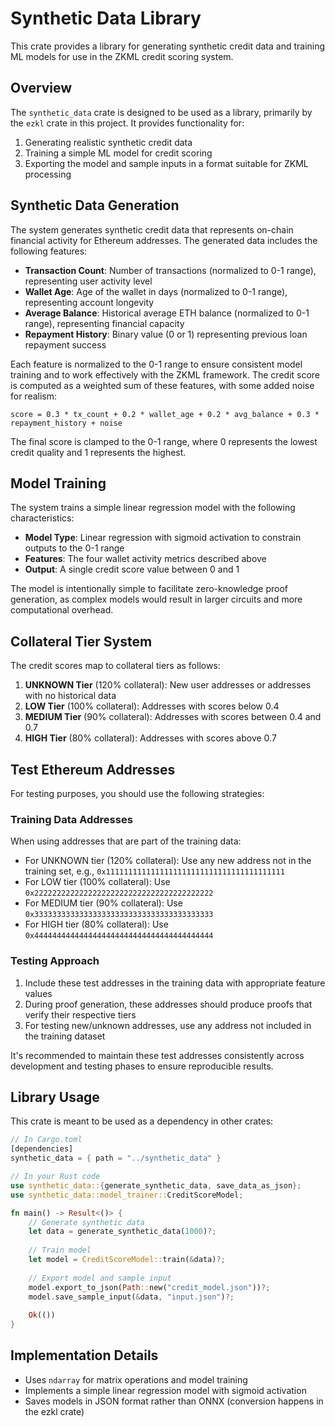 # Synthetic Data Library

This crate provides a library for generating synthetic credit data and training ML models for use in the ZKML credit scoring system.

## Overview

The `synthetic_data` crate is designed to be used as a library, primarily by the `ezkl` crate in this project. It provides functionality for:

1. Generating realistic synthetic credit data
2. Training a simple ML model for credit scoring
3. Exporting the model and sample inputs in a format suitable for ZKML processing

## Synthetic Data Generation

The system generates synthetic credit data that represents on-chain financial activity for Ethereum addresses. The generated data includes the following features:

- **Transaction Count**: Number of transactions (normalized to 0-1 range), representing user activity level
- **Wallet Age**: Age of the wallet in days (normalized to 0-1 range), representing account longevity
- **Average Balance**: Historical average ETH balance (normalized to 0-1 range), representing financial capacity
- **Repayment History**: Binary value (0 or 1) representing previous loan repayment success

Each feature is normalized to the 0-1 range to ensure consistent model training and to work effectively with the ZKML framework. The credit score is computed as a weighted sum of these features, with some added noise for realism:

```
score = 0.3 * tx_count + 0.2 * wallet_age + 0.2 * avg_balance + 0.3 * repayment_history + noise
```

The final score is clamped to the 0-1 range, where 0 represents the lowest credit quality and 1 represents the highest.

## Model Training

The system trains a simple linear regression model with the following characteristics:

- **Model Type**: Linear regression with sigmoid activation to constrain outputs to the 0-1 range
- **Features**: The four wallet activity metrics described above
- **Output**: A single credit score value between 0 and 1

The model is intentionally simple to facilitate zero-knowledge proof generation, as complex models would result in larger circuits and more computational overhead.

## Collateral Tier System

The credit scores map to collateral tiers as follows:

1. **UNKNOWN Tier** (120% collateral): New user addresses or addresses with no historical data
2. **LOW Tier** (100% collateral): Addresses with scores below 0.4
3. **MEDIUM Tier** (90% collateral): Addresses with scores between 0.4 and 0.7
4. **HIGH Tier** (80% collateral): Addresses with scores above 0.7

## Test Ethereum Addresses

For testing purposes, you should use the following strategies:

### Training Data Addresses

When using addresses that are part of the training data:

- For UNKNOWN tier (120% collateral): Use any new address not in the training set, e.g., `0x1111111111111111111111111111111111111111`
- For LOW tier (100% collateral): Use `0x2222222222222222222222222222222222222222`
- For MEDIUM tier (90% collateral): Use `0x3333333333333333333333333333333333333333`
- For HIGH tier (80% collateral): Use `0x4444444444444444444444444444444444444444`

### Testing Approach

1. Include these test addresses in the training data with appropriate feature values
2. During proof generation, these addresses should produce proofs that verify their respective tiers
3. For testing new/unknown addresses, use any address not included in the training dataset

It's recommended to maintain these test addresses consistently across development and testing phases to ensure reproducible results.

## Library Usage

This crate is meant to be used as a dependency in other crates:

```rust
// In Cargo.toml
[dependencies]
synthetic_data = { path = "../synthetic_data" }

// In your Rust code
use synthetic_data::{generate_synthetic_data, save_data_as_json};
use synthetic_data::model_trainer::CreditScoreModel;

fn main() -> Result<()> {
    // Generate synthetic data
    let data = generate_synthetic_data(1000)?;
    
    // Train model
    let model = CreditScoreModel::train(&data)?;
    
    // Export model and sample input
    model.export_to_json(Path::new("credit_model.json"))?;
    model.save_sample_input(&data, "input.json")?;
    
    Ok(())
}
```

## Implementation Details

- Uses `ndarray` for matrix operations and model training
- Implements a simple linear regression model with sigmoid activation
- Saves models in JSON format rather than ONNX (conversion happens in the ezkl crate)